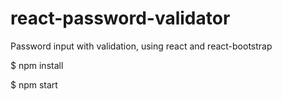 # react-password-validator
Password input with validation, using react and react-bootstrap

$ npm install

$ npm start
